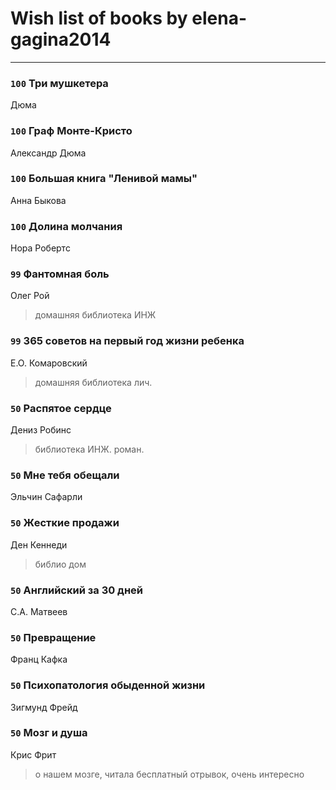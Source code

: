 # Wish list of books by elena-gagina2014
---

### `100` Три мушкетера
Дюма

### `100` Граф Монте-Кристо
Александр Дюма

### `100` Большая книга "Ленивой мамы"
Анна Быкова

### `100` Долина молчания
Нора Робертс

### `99` Фантомная боль
Олег Рой
> домашняя библиотека ИНЖ

### `99` 365 советов на первый год жизни ребенка
Е.О. Комаровский
> домашняя библиотека лич.

### `50` Распятое сердце
Дениз Робинс
> библиотека ИНЖ. роман.

### `50` Мне тебя обещали
Эльчин Сафарли

### `50` Жесткие продажи
Ден Кеннеди
> библио дом

### `50` Английский за 30 дней
С.А. Матвеев

### `50` Превращение
Франц Кафка

### `50` Психопатология обыденной жизни
Зигмунд Фрейд

### `50` Мозг и душа
Крис Фрит
> о нашем мозге, читала бесплатный отрывок, очень интересно

